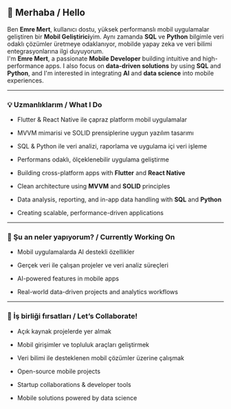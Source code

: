 ## 👋 Merhaba / Hello

Ben **Emre Mert**, kullanıcı dostu, yüksek performanslı mobil uygulamalar geliştiren bir **Mobil Geliştirici**yim. Aynı zamanda **SQL** ve **Python** bilgimle veri odaklı çözümler üretmeye odaklanıyor, mobilde yapay zeka ve veri bilimi entegrasyonlarına ilgi duyuyorum.  
I'm **Emre Mert**, a passionate **Mobile Developer** building intuitive and high-performance apps. I also focus on **data-driven solutions** by using **SQL** and **Python**, and I'm interested in integrating **AI** and **data science** into mobile experiences.

---

### 💡 Uzmanlıklarım / What I Do
- Flutter & React Native ile çapraz platform mobil uygulamalar  
- MVVM mimarisi ve SOLID prensiplerine uygun yazılım tasarımı  
- SQL & Python ile veri analizi, raporlama ve uygulama içi veri işleme  
- Performans odaklı, ölçeklenebilir uygulama geliştirme  

- Building cross-platform apps with **Flutter** and **React Native**  
- Clean architecture using **MVVM** and **SOLID** principles  
- Data analysis, reporting, and in-app data handling with **SQL** and **Python**  
- Creating scalable, performance-driven applications  

---

### 🚀 Şu an neler yapıyorum? / Currently Working On
- Mobil uygulamalarda AI destekli özellikler  
- Gerçek veri ile çalışan projeler ve veri analiz süreçleri  

- AI-powered features in mobile apps   
- Real-world data-driven projects and analytics workflows  

---

### 🤝 İş birliği fırsatları / Let’s Collaborate!
- Açık kaynak projelerde yer almak  
- Mobil girişimler ve topluluk araçları geliştirmek  
- Veri bilimi ile desteklenen mobil çözümler üzerine çalışmak  

- Open-source mobile projects  
- Startup collaborations & developer tools  
- Mobile solutions powered by data science  
